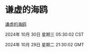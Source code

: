 # 谦虚的海鸥
[谦虚的海鸥](http://219.139.197.74:56308/qxdho/course/base/hotlink/index.php)

2024年 10月 30日 星期三 05:30:02 CST

2024年 10月 29日 星期二 21:30:02 GMT
